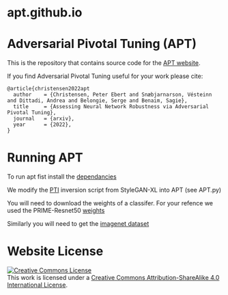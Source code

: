 # apt.github.io

# Adversarial Pivotal Tuning (APT)

This is the repository that contains source code for the [APT website](https://captaine.github.io/apt/).

If you find Adversarial Pivotal Tuning useful for your work please cite:
```
@article{christensen2022apt
  author    = {Christensen, Peter Ebert and Snæbjarnarson, Vésteinn and Dittadi, Andrea and Belongie, Serge and Benaim, Sagie},
  title     = {Assessing Neural Network Robustness via Adversarial Pivotal Tuning},
  journal   = {arxiv},
  year      = {2022},
}
```

# Running APT
To run apt fist install the [dependancies](https://github.com/autonomousvision/stylegan_xl/blob/main/environment.yml) 

We modify the [PTI](https://github.com/autonomousvision/stylegan_xl/blob/main/run_inversion.py) inversion script from StyleGAN-XL into APT (see APT.py)

You will need to download the weights of a classifer. For your refence we used the PRIME-Resnet50 [weights](https://zenodo.org/record/5801872#.YcSPahPP08M)

Similarly you will need to get the [imagenet dataset](https://www.kaggle.com/competitions/imagenet-object-localization-challenge/data)

# Website License
<a rel="license" href="http://creativecommons.org/licenses/by-sa/4.0/"><img alt="Creative Commons License" style="border-width:0" src="https://i.creativecommons.org/l/by-sa/4.0/88x31.png" /></a><br />This work is licensed under a <a rel="license" href="http://creativecommons.org/licenses/by-sa/4.0/">Creative Commons Attribution-ShareAlike 4.0 International License</a>.
